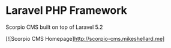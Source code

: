 # Laravel PHP Framework

Scorpio CMS built on top of Laravel 5.2

[![Scorpio CMS Homepage]http://scorpio-cms.mikeshellard.me]
